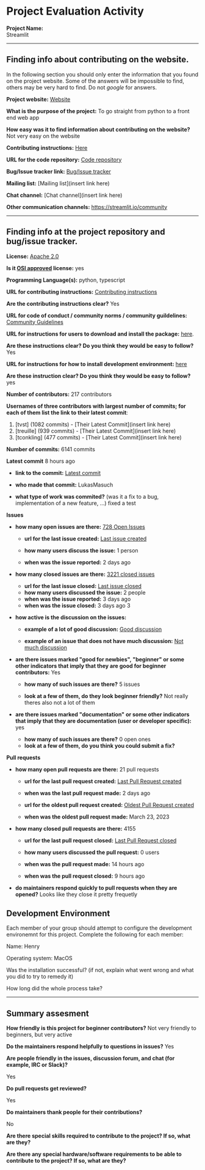 # Project Evaluation Activity



__Project Name:__  
Streamlit

---

## Finding info about contributing on the website.

In the following section you should only enter the information that you
found on the project website. Some of the answers will be impossible to find, others
may be very hard to find. Do not _google_ for answers.

__Project website:__ [Website](https://streamlit.io)


__What is the purpose of the project:__ To go straight from python to a front end web app


__How easy was it to find information about contributing on the website?__ 
Not very easy on the website

__Contributing instructions:__ [Here](https://github.com/streamlit/streamlit/wiki/Contributing) 

__URL for the code repository:__ [Code repository](https://github.com/streamlit/streamlit)

__Bug/Issue tracker link:__ [Bug/Issue tracker](https://github.com/streamlit/streamlit/issues)

__Mailing list:__ [Mailing list](insert link here)

__Chat channel:__ [Chat channel](insert link here)

__Other communication channels:__ 
https://streamlit.io/community 

---

## Finding info at the project repository and bug/issue tracker.

__License:__ [Apache 2.0](https://github.com/streamlit/streamlit?tab=Apache-2.0-1-ov-file)

__Is it [OSI approved](https://opensource.org/licenses/alphabetical) license:__ yes

__Programming Language(s):__ python, typescript

__URL for contributing instructions:__ [Contributing instructions](https://github.com/streamlit/streamlit/wiki/Contributing)

__Are the contributing instructions clear?__ Yes


__URL for code of conduct / community norms / community guildelines:__ [Community Guidelines](https://github.com/streamlit/streamlit?tab=coc-ov-file)

__URL for instructions for users to download and install the package:__  [here](https://github.com/streamlit/streamlit?tab=readme-ov-file). 


__Are these instructions clear? Do you think they would be easy to follow?__ Yes


__URL for instructions for how to install development environment:__ [here](https://github.com/streamlit/streamlit/wiki/Contributing)


__Are these instruction clear? Do you think they would be easy to follow?__ yes


__Number of contributors:__ 217 contributors


__Usernames of three contributors with largest number of commits; for
each of them list the link to their latest commit__:

1. [tvst] (1082 commits) - [Their Latest Commit](insert link here)
2. [treuille] (939 commits) - [Their Latest Commit](insert link here)
3. [tconkling] (477 commits) - [Their Latest Commit](insert link here)


__Number of commits:__ 6141 commits

__Latest commit__ 8 hours ago

- __link to the commit:__ [Latest commit](https://github.com/streamlit/streamlit/commit/f722d801996cfbcaf2476213dd0f7fbd26a73806)

- __who made that commit:__ LukasMasuch

- __what type of work was commited?__ (was it a fix to a bug, implementation of a new feature, ...)
fixed a test

__Issues__

- __how many open issues are there:__ [728 Open Issues](https://github.com/streamlit/streamlit/issues)

    - __url for the last issue created:__ [Last issue created](https://github.com/streamlit/streamlit/issues/8230)

    - __how many users discuss the issue:__ 1 person
    
    - __when was the issue reported:__ 2 days ago
    

- __how many closed issues are there:__ [3221 closed issues](https://github.com/streamlit/streamlit/issues?q=is%3Aissue+is%3Aclosed)
    - __url for the last issue closed:__ [Last issue closed](https://github.com/streamlit/streamlit/issues/8225)
    - __how many users discussed the issue:__ 2 people
    - __when was the issue reported:__ 3 days ago
    - __when was the issue closed:__ 3 days ago
3
- __how active is the discussion on the issues:__ 

    - __example of a lot of good discussion:__ [Good discussion](https://github.com/streamlit/streamlit/issues/8147)
    
    - __example of an issue that does not have much discussion:__ [Not much discussion](https://github.com/streamlit/streamlit/issues/8108)



- __are there issues marked "good for newbies", "beginner" or some other indicators that imply that they are good for beginner contributors:__ 
Yes
    - __how many of such issues are there?__ 5 issues
    
    - __look at a few of them, do they look beginner friendly?__ 
   Not really theres also not a lot of them



- __are there issues marked "documentation" or some other indicators that imply that they are documentation (user or developer specific):__ 
yes
    - __how many of such issues are there?__ 
    0 open ones
    - __look at a few of them, do you think you could submit a fix?__ 



__Pull requests__

- __how many open pull requests are there:__ 21 pull requests

    - __url for the last pull request created:__ [Last Pull Request created](https://github.com/streamlit/streamlit/pull/8231)
    
    - __when was the last pull request made:__ 2 days ago

    - __url for the oldest pull request created:__ [Oldest Pull Request created](https://github.com/streamlit/streamlit/pull/6368)
    
    - __when was the oldest pull request made:__ March 23, 2023

- __how many closed pull requests are there:__ 4155

    - __url for the last pull request closed:__ [Last Pull Request closed](https://github.com/streamlit/streamlit/pull/8232)
    
    - __how many users discussed the pull request:__ 0 users
    
    - __when was the pull request made:__  14 hours ago
    
    - __when was the pull request closed:__ 9 hours ago
    

- __do maintainers respond quickly to pull requests when they are opened?__ 
Looks like they close it pretty frequetly

## Development Environment 

Each member of your group should attempt to configure the development environemnt 
for this project. Complete the following for each member:

Name: Henry

Operating system: MacOS

Was the installation successful? (if not, explain what went wrong and 
what you did to try to remedy it)

How long did the whole process take? 


---


## Summary assesment
__How friendly is this project for beginner contributors?__
Not very friendly to beginners, but very active



__Do the maintainers respond helpfully to questions in issues?__
Yes


__Are people friendly in the issues, discussion forum, and chat (for example, IRC or Slack)?__

Yes


__Do pull requests get reviewed?__

Yes

__Do maintainers thank people for their contributions?__

No

__Are there special skills required to contribute to the project? If so, what are they?__



__Are there any special hardware/software requirements to be able to contribute to the project? If so, what are they?__

